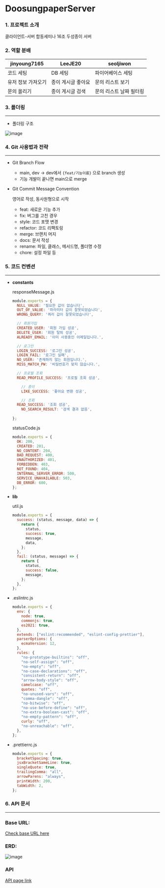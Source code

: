 # DoosungpaperServer
### 1. 프로젝트 소개
클라이언트-서버 합동세미나 16조 두성종이 서버

### 2. 역할 분배
| jinyoung7165 | LeeJE20 | seoljiwon |
| --- | --- | --- |
| 코드 세팅 | DB 세팅 | 파이어베이스 세팅 |
| 유저 정보 가져오기 | 종이 게시글 좋아요 | 문의 리스트 보기 |
| 문의 올리기 | 종이 게시글 검색 | 문의 리스트 날짜 필터링 |

### 3. 폴더링

---

- 폴더링 구조
    
![image](https://user-images.githubusercontent.com/42895142/143576319-92a9c43c-1cd1-46fd-ac92-7b2a3df6f17b.png)
    

### 4. Git 사용법과 전략

---

- Git Branch Flow
    - main, dev → dev에서 `{feat/기능이름}` 으로 branch 생성
    - 기능 개발이 끝나면 main으로 merge
- Git Commit Message Convention
    
    영어로 작성, 동사원형으로 시작
    
    - feat: 새로운 기능 추가
    - fix: 버그를 고친 경우
    - style: 코드 포맷 변경
    - refactor: 코드 리팩토링
    - merge: 브랜치 머지
    - docs: 문서 작성
    - rename: 파일, 클래스, 메서드명, 폴더명 수정
    - chore: 설정 파일 등

### 5. 코드 컨벤션

---

- **constants**
    
    responseMessage.js
    
    ```jsx
    module.exports = {
      NULL_VALUE: '필요한 값이 없습니다',
      OUT_OF_VALUE: '파라미터 값이 잘못되었습니다',
      WRONG_QUERY: '쿼리 값이 잘못되었습니다',
    
      // 회원가입
      CREATED_USER: '회원 가입 성공',
      DELETE_USER: '회원 탈퇴 성공',
      ALREADY_EMAIL: '이미 사용중인 이메일입니다.',
    
      // 로그인
      LOGIN_SUCCESS: '로그인 성공',
      LOGIN_FAIL: '로그인 실패',
      NO_USER: '존재하지 않는 회원입니다.',
      MISS_MATCH_PW: '비밀번호가 맞지 않습니다.',
    
      // 프로필 조회
      READ_PROFILE_SUCCESS: '프로필 조회 성공',
    
    	// 종이
    	LIKE_SUCCESS: '좋아요 변환 성공',
    
    	// 조회
      READ_SUCCESS: '조회 성공',
    	NO_SEARCH_RESULT: '검색 결과 없음',
    	
    };
    ```
    
    statusCode.js
    
    ```jsx
    module.exports = {
      OK: 200,
      CREATED: 201,
      NO_CONTENT: 204,
      BAD_REQUEST: 400,
      UNAUTHORIZED: 401,
      FORBIDDEN: 403,
      NOT_FOUND: 404,
      INTERNAL_SERVER_ERROR: 500,
      SERVICE_UNAVAILABLE: 503,
      DB_ERROR: 600,
    };
    ```
    
- **lib**
    
    util.js
    
    ```jsx
    module.exports = {
      success: (status, message, data) => {
        return {
          status,
          success: true,
          message,
          data,
        };
      },
      fail: (status, message) => {
        return {
          status,
          success: false,
          message,
        };
      },
    };
    ```
    
- .eslintrc.js
    
    ```jsx
    module.exports = {
      env: {
        node: true,
        commonjs: true,
        es2021: true,
      },
      extends: ["eslint:recommended", "eslint-config-prettier"],
      parserOptions: {
        ecmaVersion: 12,
      },
      rules: {
        "no-prototype-builtins": "off",
        "no-self-assign": "off",
        "no-empty": "off",
        "no-case-declarations": "off",
        "consistent-return": "off",
        "arrow-body-style": "off",
        camelcase: "off",
        quotes: "off",
        "no-unused-vars": "off",
        "comma-dangle": "off",
        "no-bitwise": "off",
        "no-use-before-define": "off",
        "no-extra-boolean-cast": "off",
        "no-empty-pattern": "off",
        curly: "off",
        "no-unreachable": "off",
      },
    };
    ```
    
- .prettierrc.js
    
    ```jsx
    module.exports = {
      bracketSpacing: true,
      jsxBracketSameLine: true,
      singleQuote: true,
      trailingComma: "all",
      arrowParens: "always",
      printWidth: 200,
      tabWidth: 2,
    };
    ```
    

### 6. API 문서

---

### Base URL:
[Check base URL here](https://www.notion.so/storypanda/bfc3e7cab746408fbc83098ec5be81f4)

### ERD:
![image](https://user-images.githubusercontent.com/42895142/143576401-4ad58bde-bcad-4c00-b541-e2d239f19abe.png)

### API
[API page link](https://www.notion.so/storypanda/api-108886224b6d4c18aef486fb3c5bd95e)

